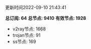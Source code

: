 更新时间2022-09-10 21:43:41

**总订阅: 64**
**总节点: 9410**
**有效节点: 1928**
- v2ray节点: 1668
- trojan节点: 91
- ss节点: 169
